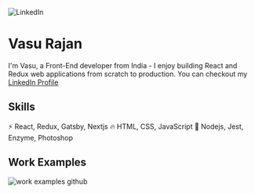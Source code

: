 ![LinkedIn](https://user-images.githubusercontent.com/63305945/101705548-26d24600-3aad-11eb-96ba-a53161c82915.png)

# Vasu Rajan
I'm Vasu, a Front-End developer from India - I enjoy building React and Redux web applications from scratch to production. 
You can checkout my [LinkedIn Profile](https://www.linkedin.com/in/vasu-rajan-295b5a12b)

## Skills
⚡ React, Redux, Gatsby, Nextjs
🔥 HTML, CSS, JavaScript
🔰 Nodejs, Jest, Enzyme, Photoshop 

## Work Examples
![work examples github](https://user-images.githubusercontent.com/63305945/101705285-9eec3c00-3aac-11eb-985e-f5b6eac03799.png)

